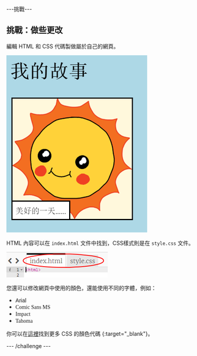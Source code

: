 \---挑戰\---

## 挑戰：做些更改

編輯 HTML 和 CSS 代碼製做屬於自己的網頁。

![截圖](images/story-changes.png)

HTML 內容可以在 `index.html` 文件中找到，CSS樣式則是在 `style.css` 文件。

![截圖](images/story-files.png)

您還可以修改網頁中使用的顏色，還能使用不同的字體，例如：

+ <span style="font-family: Arial;">Arial</span>
+ <span style="font-family: Comic Sans MS;">Comic Sans MS</span>
+ <span style="font-family: Impact;">Impact</span>
+ <span style="font-family: Tahoma;">Tahoma</span>

你可以在[這裡](http://jumpto.cc/colours)找到更多 CSS 的顏色代碼 {:target="_blank"}。

\--- /challenge \---